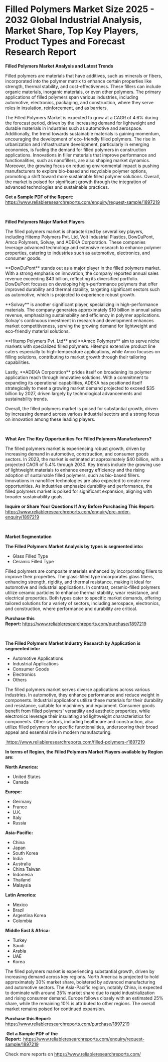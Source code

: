<p><h1>Filled Polymers Market Size 2025 - 2032 Global Industrial Analysis, Market Share, Top Key Players, Product Types and Forecast Research Report</h1></p><p><strong>Filled Polymers Market Analysis and Latest Trends</strong></p>
<p><p>Filled polymers are materials that have additives, such as minerals or fibers, incorporated into the polymer matrix to enhance certain properties like strength, thermal stability, and cost-effectiveness. These fillers can include organic materials, inorganic materials, or even other polymers. The primary applications of filled polymers span various industries, including automotive, electronics, packaging, and construction, where they serve roles in insulation, reinforcement, and as barriers.</p><p>The Filled Polymers Market is expected to grow at a CAGR of 4.6% during the forecast period, driven by the increasing demand for lightweight and durable materials in industries such as automotive and aerospace. Additionally, the trend towards sustainable materials is gaining momentum, encouraging the development of eco-friendly filled polymers. The rise in urbanization and infrastructure development, particularly in emerging economies, is fueling the demand for filled polymers in construction applications. Innovations in filler materials that improve performance and functionalities, such as nanofillers, are also shaping market dynamics. Moreover, the growing focus on reducing environmental impact is pushing manufacturers to explore bio-based and recyclable polymer options, promoting a shift toward more sustainable filled polymer solutions. Overall, the market is poised for significant growth through the integration of advanced technologies and sustainable practices.</p></p>
<p><strong>Get a Sample PDF of the Report:&nbsp;</strong> <a href="https://www.reliableresearchreports.com/enquiry/request-sample/1897219?utm_campaign=2788&utm_medium=2&utm_source=Github&utm_content=ia&utm_term=02042025&utm_id=filled-polymers">https://www.reliableresearchreports.com/enquiry/request-sample/1897219</a></p>
<p>&nbsp;</p>
<p><strong>Filled Polymers Major Market Players</strong></p>
<p><p>The filled polymers market is characterized by several key players, including Hitemp Polymers Pvt. Ltd, Volt Industrial Plastics, DowDuPont, Amco Polymers, Solvay, and ADEKA Corporation. These companies leverage advanced technology and extensive research to enhance polymer properties, catering to industries such as automotive, electronics, and consumer goods.</p><p>**DowDuPont** stands out as a major player in the filled polymers market. With a strong emphasis on innovation, the company reported annual sales revenue exceeding $43 billion, reflecting its diversified portfolio. DowDuPont focuses on developing high-performance polymers that offer improved durability and thermal stability, targeting significant sectors such as automotive, which is projected to experience robust growth.</p><p>**Solvay** is another significant player, specializing in high-performance materials. The company generates approximately $10 billion in annual sales revenue, emphasizing sustainability and efficiency in polymer applications. Solvay's continuous investment in research and development enhances market competitiveness, serving the growing demand for lightweight and eco-friendly material solutions.</p><p>**Hitemp Polymers Pvt. Ltd** and **Amco Polymers** aim to serve niche markets with specialized filled polymers. Hitemp’s extensive product line caters especially to high-temperature applications, while Amco focuses on filling solutions, contributing to market growth through their tailoring capabilities.</p><p>Lastly, **ADEKA Corporation** prides itself on broadening its polymer application reach through innovative solutions. With a commitment to expanding its operational capabilities, ADEKA has positioned itself strategically to meet a growing market demand projected to exceed $35 billion by 2027, driven largely by technological advancements and sustainability trends.</p><p>Overall, the filled polymers market is poised for substantial growth, driven by increasing demand across various industrial sectors and a strong focus on innovation among these leading players.</p></p>
<p>&nbsp;</p>
<p><strong>What Are The Key Opportunities For Filled Polymers Manufacturers?</strong></p>
<p><p>The filled polymers market is experiencing robust growth, driven by increasing demand in automotive, construction, and consumer goods sectors. In 2023, the market is estimated at approximately $40 billion, with a projected CAGR of 5.4% through 2030. Key trends include the growing use of lightweight materials to enhance energy efficiency and the rising adoption of sustainable filled polymers, such as bio-based fillers. Innovations in nanofiller technologies are also expected to create new opportunities. As industries emphasize durability and performance, the filled polymers market is poised for significant expansion, aligning with broader sustainability goals.</p></p>
<p><strong>Inquire or Share Your Questions If Any Before Purchasing This Report:</strong> <a href="https://www.reliableresearchreports.com/enquiry/pre-order-enquiry/1897219?utm_campaign=2788&utm_medium=2&utm_source=Github&utm_content=ia&utm_term=02042025&utm_id=filled-polymers">https://www.reliableresearchreports.com/enquiry/pre-order-enquiry/1897219</a></p>
<p>&nbsp;</p>
<p><strong>Market Segmentation</strong></p>
<p><strong>The Filled Polymers Market Analysis by types is segmented into:</strong></p>
<p><ul><li>Glass Filled Type</li><li>Ceramic Filled Type</li></ul></p>
<p><p>Filled polymers are composite materials enhanced by incorporating fillers to improve their properties. The glass-filled type incorporates glass fibers, enhancing strength, rigidity, and thermal resistance, making it ideal for automotive and industrial applications. In contrast, ceramic-filled polymers utilize ceramic particles to enhance thermal stability, wear resistance, and electrical properties. Both types cater to specific market demands, offering tailored solutions for a variety of sectors, including aerospace, electronics, and construction, where performance and durability are critical.</p></p>
<p><strong>Purchase this Report:&nbsp;</strong><a href="https://www.reliableresearchreports.com/purchase/1897219?utm_campaign=2788&utm_medium=2&utm_source=Github&utm_content=ia&utm_term=02042025&utm_id=filled-polymers">https://www.reliableresearchreports.com/purchase/1897219</a></p>
<p>&nbsp;</p>
<p><strong>The Filled Polymers Market Industry Research by Application is segmented into:</strong></p>
<p><ul><li>Automotive Applications</li><li>Industrial Applications</li><li>Consumer Goods</li><li>Electronics</li><li>Others</li></ul></p>
<p><p>The filled polymers market serves diverse applications across various industries. In automotive, they enhance performance and reduce weight in components. Industrial applications utilize these materials for their durability and resistance, suitable for machinery and equipment. Consumer goods benefit from filled polymers' versatility and aesthetic properties, while electronics leverage their insulating and lightweight characteristics for components. Other sectors, including healthcare and construction, also utilize filled polymers for specific functionalities, underscoring their broad appeal and essential role in modern manufacturing.</p></p>
<p><a href="https://www.reliableresearchreports.com/filled-polymers-r1897219?utm_campaign=2788&utm_medium=2&utm_source=Github&utm_content=ia&utm_term=02042025&utm_id=filled-polymers">&nbsp;https://www.reliableresearchreports.com/filled-polymers-r1897219</a></p>
<p><strong>In terms of Region, the Filled Polymers Market Players available by Region are:</strong></p>
<p>
    <p> <strong> North America: </strong>
        <ul>
            <li>United States</li>
            <li>Canada</li>
        </ul>
        </p> 
    <p> <strong> Europe: </strong>
        <ul>
            <li>Germany</li>
            <li>France</li>
            <li>U.K.</li>
            <li>Italy</li>
            <li>Russia</li>
        </ul>
        </p> 
    <p> <strong> Asia-Pacific: </strong>
        <ul>
            <li>China</li>
            <li>Japan</li>
            <li>South Korea</li>
            <li>India</li>
            <li>Australia</li>
            <li>China Taiwan</li>
            <li>Indonesia</li>
            <li>Thailand</li>
            <li>Malaysia</li>
        </ul>
        </p> 
    <p> <strong> Latin America: </strong>
        <ul>
            <li>Mexico</li>
            <li>Brazil</li>
            <li>Argentina Korea</li>
            <li>Colombia</li>
        </ul>
        </p> 
    <p> <strong> Middle East & Africa: </strong>
        <ul>
            <li>Turkey</li>
            <li>Saudi</li>
            <li>Arabia</li>
            <li>UAE</li>
            <li>Korea</li>
        </ul>
    </p>
    </p>
<p><p>The filled polymers market is experiencing substantial growth, driven by increasing demand across key regions. North America is projected to hold approximately 30% market share, bolstered by advanced manufacturing and automotive sectors. The Asia-Pacific region, notably China, is expected to dominate with around 35% market share due to rapid industrialization and rising consumer demand. Europe follows closely with an estimated 25% share, while the remaining 10% is attributed to other regions. The overall market remains poised for continued expansion.</p></p>
<p><strong>Purchase this Report: </strong><a href="https://www.reliableresearchreports.com/purchase/1897219?utm_campaign=2788&utm_medium=2&utm_source=Github&utm_content=ia&utm_term=02042025&utm_id=filled-polymers">https://www.reliableresearchreports.com/purchase/1897219</a></p>
<p>&nbsp;<strong>Get a Sample PDF of the Report:&nbsp;&nbsp;</strong><a href="https://www.reliableresearchreports.com/enquiry/request-sample/1897219?utm_campaign=2788&utm_medium=2&utm_source=Github&utm_content=ia&utm_term=02042025&utm_id=filled-polymers">https://www.reliableresearchreports.com/enquiry/request-sample/1897219</a></p>
<p><strong></strong></p>
<p>Check more reports on <a href="https://www.reliableresearchreports.com/?utm_campaign=2788&utm_medium=2&utm_source=Github&utm_content=ia&utm_term=02042025&utm_id=filled-polymers">https://www.reliableresearchreports.com/</a></p>